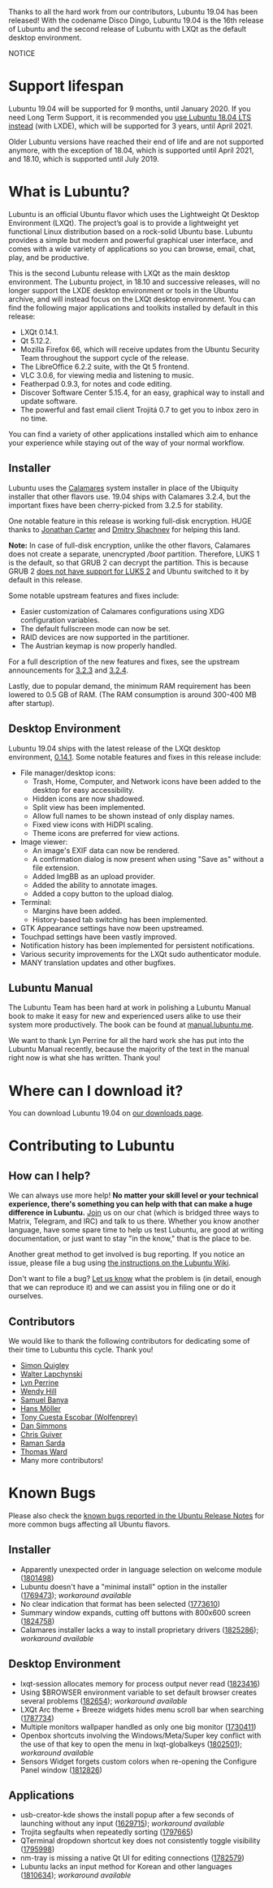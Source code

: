 Thanks to all the hard work from our contributors, Lubuntu 19.04 has been released! With the codename Disco Dingo, Lubuntu 19.04 is the 16th release of Lubuntu and the second release of Lubuntu with LXQt as the default desktop environment.

NOTICE

# Support lifespan

Lubuntu 19.04 will be supported for 9 months, until January 2020. If you need Long Term Support, it is recommended you [use Lubuntu 18.04 LTS instead](https://lubuntu.me/downloads/) (with LXDE), which will be supported for 3 years, until April 2021.

Older Lubuntu versions have reached their end of life and are not supported anymore, with the exception of 18.04, which is supported until April 2021, and 18.10, which is supported until July 2019.

# What is Lubuntu?

Lubuntu is an official Ubuntu flavor which uses the Lightweight Qt Desktop Environment (LXQt). The project’s goal is to provide a lightweight yet functional Linux distribution based on a rock-solid Ubuntu base. Lubuntu provides a simple but modern and powerful graphical user interface, and comes with a wide variety of applications so you can browse, email, chat, play, and be productive.

This is the second Lubuntu release with LXQt as the main desktop environment. The Lubuntu project, in 18.10 and successive releases, will no longer support the LXDE desktop environment or tools in the Ubuntu archive, and will instead focus on the LXQt desktop environment. You can find the following major applications and toolkits installed by default in this release:

 - LXQt 0.14.1.
 - Qt 5.12.2.
 - Mozilla Firefox 66, which will receive updates from the Ubuntu Security Team throughout the support cycle of the release.
 - The LibreOffice 6.2.2 suite, with the Qt 5 frontend.
 - VLC 3.0.6, for viewing media and listening to music.
 - Featherpad 0.9.3, for notes and code editing.
 - Discover Software Center 5.15.4, for an easy, graphical way to install and update software.
 - The powerful and fast email client Trojitá 0.7 to get you to inbox zero in no time.

You can find a variety of other applications installed which aim to enhance your experience while staying out of the way of your normal workflow.

## Installer

Lubuntu uses the [Calamares](https://calamares.io/) system installer in place of the Ubiquity installer that other flavors use. 19.04 ships with Calamares 3.2.4, but the important fixes have been cherry-picked from 3.2.5 for stability.

One notable feature in this release is working full-disk encryption. HUGE thanks to [Jonathan Carter](https://jonathancarter.org/) and [Dmitry Shachnev](https://mitya57.me) for helping this land.

**Note:** In case of full-disk encryption, unlike the other flavors, Calamares does not create a separate, unencrypted */boot* partition. Therefore, LUKS 1 is the default, so that GRUB 2 can decrypt the partition. This is because GRUB 2 [does not have support for LUKS 2](https://savannah.gnu.org/bugs/?55093) and Ubuntu switched to it by default in this release.

Some notable upstream features and fixes include:

  - Easier customization of Calamares configurations using XDG configuration variables.
  - The default fullscreen mode can now be set.
  - RAID devices are now supported in the partitioner.
  - The Austrian keymap is now properly handled.

For a full description of the new features and fixes, see the upstream announcements for [3.2.3](https://calamares.io/calamares-3.2.3-is-out/) and [3.2.4](https://calamares.io/calamares-3.2.4-is-out/).

Lastly, due to popular demand, the minimum RAM requirement has been lowered to 0.5 GB of RAM. (The RAM consumption is around 300-400 MB after startup).

## Desktop Environment

Lubuntu 19.04 ships with the latest release of the LXQt desktop environment, [0.14.1](https://lxqt.org/release/2019/02/26/lxqt-0141/). Some notable features and fixes in this release include:

  - File manager/desktop icons:
    - Trash, Home, Computer, and Network icons have been added to the desktop for easy accessibility.
    - Hidden icons are now shadowed.
    - Split view has been implemented.
    - Allow full names to be shown instead of only display names.
    - Fixed view icons with HiDPI scaling.
    - Theme icons are preferred for view actions.
  - Image viewer:
    - An image's EXIF data can now be rendered.
    - A confirmation dialog is now present when using "Save as" without a file extension.
    - Added ImgBB as an upload provider.
    - Added the ability to annotate images.
    - Added a copy button to the upload dialog.
  - Terminal:
    - Margins have been added.
    - History-based tab switching has been implemented.
  - GTK Appearance settings have now been upstreamed.
  - Touchpad settings have been vastly improved.
  - Notification history has been implemented for persistent notifications.
  - Various security improvements for the LXQt sudo authenticator module.
  - MANY translation updates and other bugfixes.

## Lubuntu Manual

The Lubuntu Team has been hard at work in polishing a Lubuntu Manual book to make it easy for new and experienced users alike to use their system more productively. The book can be found at [manual.lubuntu.me](https://manual.lubuntu.me/).

We want to thank Lyn Perrine for all the hard work she has put into the Lubuntu Manual recently, because the majority of the text in the manual right now is what she has written. Thank you!

# Where can I download it?

You can download Lubuntu 19.04 on [our downloads page](https://lubuntu.me/downloads).

# Contributing to Lubuntu

## How can I help?

We can always use more help! **No matter your skill level or your technical experience, there's something you can help with that can make a huge difference in Lubuntu.** [Join](https://lubuntu.me/links/) us on our chat (which is bridged three ways to Matrix, Telegram, and IRC) and talk to us there. Whether you know another language, have some spare time to help us test Lubuntu, are good at writing documentation, or just want to stay "in the know," that is the place to be.

Another great method to get involved is bug reporting. If you notice an issue, please file a bug using [the instructions on the Lubuntu Wiki](https://phab.lubuntu.me/w/bugs/).

Don't want to file a bug? [Let us know](https://lubuntu.me/links/) what the problem is (in detail, enough that we can reproduce it) and we can assist you in filing one or do it ourselves.

## Contributors

We would like to thank the following contributors for dedicating some of their time to Lubuntu this cycle. Thank you!

 - [Simon Quigley](https://twitter.com/tsimonquigley2)
 - [Walter Lapchynski](https://polka.bike)
 - [Lyn Perrine](https://phab.lubuntu.me/p/lynorian/)
 - [Wendy Hill](https://www.wendyhillphoto.com/)
 - [Samuel Banya](http://www.musimatic.net/)
 - [Hans Möller](https://twitter.com/hpmoller)
 - [Tony Cuesta Escobar (Wolfenprey)](https://twitter.com/Wolfen48K)
 - [Dan Simmons](https://mastodon.technology/@kc2bez)
 - [Chris Guiver](https://launchpad.net/~guiverc)
 - [Raman Sarda](https://theloudspeaker.home.blog/)
 - [Thomas Ward](https://launchpad.net/~teward)
 - Many more contributors!


Known Bugs
==========

Please also check the [known bugs reported in the Ubuntu Release Notes](https://wiki.ubuntu.com/DiscoDingo/ReleaseNotes#Known_issues) for more common bugs affecting all Ubuntu flavors.

Installer
---------

 * Apparently unexpected order in language selection on welcome module ([1801498](https://bugs.launchpad.net/calamares/+bug/1801498))
 * Lubuntu doesn't have a "minimal install" option in the installer ([1769473](https://bugs.launchpad.net/ubuntu/+source/calamares-settings-ubuntu/+bug/1769473)); *workaround available*
 * No clear indication that format has been selected ([1773610](https://bugs.launchpad.net/calamares/+bug/1773610))
 * Summary window expands, cutting off buttons with 800x600 screen ([1824758](https://bugs.launchpad.net/calamares/+bug/1824758))
 * Calamares installer lacks a way to install proprietary drivers ([1825286](https://bugs.launchpad.net/ubuntu/+source/calamares-settings-ubuntu/+bug/1825286)); *workaround available*

Desktop Environment
-------------------

 * lxqt-session allocates memory for process output never read ([1823416](https://bugs.launchpad.net/ubuntu/+source/lxqt-session/+bug/1823416))
 * Using $BROWSER environment variable to set default browser creates several problems ([182654](https://bugs.launchpad.net/ubuntu/+source/lxqt-session/+bug/1824654)); *workaround available*
 * LXQt Arc theme + Breeze widgets hides menu scroll bar when searching ([1787734](https://bugs.launchpad.net/ubuntu/+source/lubuntu-artwork/+bug/1787734))
 * Multiple monitors wallpaper handled as only one big monitor ([1730411](https://bugs.launchpad.net/lxqt/+bug/1730411))
 * Openbox shortcuts involving the Windows/Meta/Super key conflict with the use of that key to open the menu in lxqt-globalkeys ([1802501](https://bugs.launchpad.net/ubuntu/+source/lubuntu-default-settings/+bug/1802501)); *workaround available*
 * Sensors Widget forgets custom colors when re-opening the Configure Panel window ([1812826](https://bugs.launchpad.net/lxqt/+bug/1812826))

Applications
------------

 * usb-creator-kde shows the install popup after a few seconds of launching without any input ([1629715](https://bugs.launchpad.net/ubuntu/+source/usb-creator/+bug/1629715)); *workaround available*
 * Trojita segfaults when repeatedly sorting ([1797665](https://bugs.launchpad.net/ubuntu/+source/trojita/+bug/1797665))
 * QTerminal dropdown shortcut key does not consistently toggle visibility ([1795998](https://bugs.launchpad.net/ubuntu/+source/qterminal/+bug/1795998))
 * nm-tray is missing a native Qt UI for editing connections ([1782579](https://bugs.launchpad.net/nm-tray/+bug/1782579))
 * Lubuntu lacks an input method for Korean and other languages ([1810634](https://bugs.launchpad.net/ubuntu/+source/lubuntu-meta/+bug/1810634)); *workaround available*
